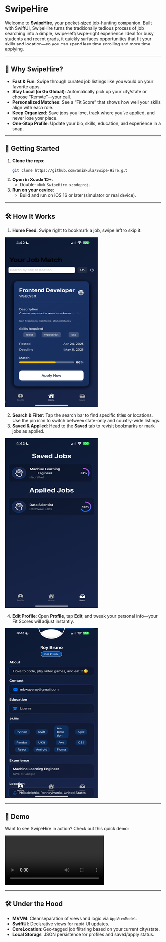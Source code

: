 # SwipeHire

Welcome to **SwipeHire**, your pocket-sized job-hunting companion. Built with SwiftUI, SwipeHire turns the traditionally tedious process of job searching into a simple, swipe‑left/swipe‑right experience. Ideal for busy students and recent grads, it quickly surfaces opportunities that fit your skills and location—so you can spend less time scrolling and more time applying.

---

## 🎯 Why SwipeHire?

- **Fast & Fun**: Swipe through curated job listings like you would on your favorite apps.
- **Stay Local (or Go Global)**: Automatically pick up your city/state or choose “Remote”—your call.
- **Personalized Matches**: See a “Fit Score” that shows how well your skills align with each role.
- **Keep Organized**: Save jobs you love, track where you’ve applied, and never lose your place.
- **One-Stop Profile**: Update your bio, skills, education, and experience in a snap.

---

## 🚀 Getting Started

1. **Clone the repo**:
   ```bash
   git clone https://github.com/aniakula/Swipe-Hire.git
   ```
2. **Open in Xcode 15+**:
   - Double-click `SwipeHire.xcodeproj`.
3. **Run on your device**:
   - Build and run on iOS 16 or later (simulator or real device).

---

## 🛠️ How It Works

1. **Home Feed**: Swipe right to bookmark a job, swipe left to skip it.

<img src="./home.png" alt="App Screenshot" width="300" height="550"/>

2. **Search & Filter**: Tap the search bar to find specific titles or locations. Use the pin icon to switch between state-only and country-wide listings.
3. **Saved & Applied**: Head to the **Saved** tab to revisit bookmarks or mark jobs as applied.

<img src="./saved.png" alt="App Screenshot" width="300" height="550"/>

4. **Edit Profile**: Open **Profile**, tap **Edit**, and tweak your personal info—your Fit Scores will adjust instantly.
   
<img src="./profile.png" alt="App Screenshot" width="300" height="550"/>

---

## 🎥 Demo

Want to see SwipeHire in action? Check out this quick demo:

<video src="./swipehiredemo.MP4" controls width="320">
Your browser doesn’t support video. You can find the demo in `demo/SwipeHireDemo.mp4`.
</video>

---

## 🛠️ Under the Hood

- **MVVM**: Clear separation of views and logic via `AppViewModel`.
- **SwiftUI**: Declarative views for rapid UI updates.
- **CoreLocation**: Geo‑tagged job filtering based on your current city/state.
- **Local Storage**: JSON persistence for profiles and saved/apply status.

